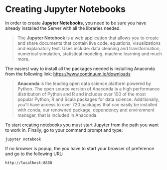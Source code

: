 # Creating Jupyter Notebooks

In order to create **Jupyter Notebooks**, you need to be sure you have already installed the Server with all the libraries needed.

> The **Jupyter Notebook** is a web application that allows you to create and share documents that contain live code, equations, visualizations and explanatory text. Uses include: data cleaning and transformation, numerical simulation, statistical modeling, machine learning and much more.

The easiest way to install all the packages needed is installing Anaconda from the following link: https://www.continuum.io/downloads

> **Anaconda** is the leading open data science platform powered by Python. The open source version of Anaconda is a high performance distribution of Python and R and includes over 100 of the most popular Python, R and Scala packages for data science.
> Additionally, you'll have access to over 720 packages that can easily be installed with conda, our renowned package, dependency and environment manager, that is included in Anaconda. 

To start creating notebooks you must start Jupyter from the path you want to work in. Finally, go to your command prompt and type:

	jupyter notebook
	
If no browser is popup, the you have to start your browser of preference and go to the following URL:

	http://localhost:8888
	
